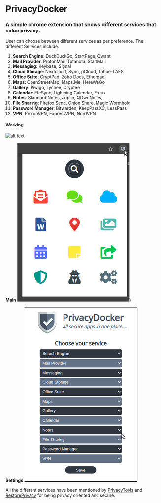 # PrivacyDocker
### A simple chrome extension that shows different services that value privacy.

User can choose between different services as per preference. The different Services include:

1. **Search Engine**: DuckDuckGo, StartPage, Qwant
2. **Mail Provider**: ProtonMail, Tutanota, StartMail
3. **Messaging**: Keybase, Signal
4. **Cloud Storage**: Nextcloud, Sync, pCloud, Tahoe-LAFS
5. **Office Suite**: CryptPad, Zoho Docs, Etherpad
6. **Maps**: OpenStreetMap, Maps.Me, HereWeGo
7. **Gallery**: Piwigo, Lychee, Cryptee
8. **Calendar**: EteSync, Lightning Calendar, Fruux
9. **Notes**: Standard Notes, Joplin, QOwnNotes,
10. **File Sharing**: Firefox Send, Onion Share, Magic Wormhole
11. **Password Manager**: Bitwarden, KeepPassXC, LessPass
12. **VPN**:  ProtonVPN, ExpressVPN, NordVPN

#### Working
![alt text](https://media.giphy.com/media/Mcgz94vvEQfocqdJct/giphy.gif)

**Main**
![main](demo/main.png?raw=true "Title"))

**Settings**
![settings](demo/settings.png?raw=true "Title")

All the different services have been mentioned by [PrivacyTools](https://www.privacytools.io/) and [RestorePrivacy](https://restoreprivacy.com/) for being privacy oriented and secure.
